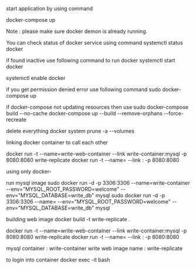 start application by using command

docker-compose up

Note : please make sure docker demon is already running.

You can check status of docker service using command
systemctl status docker

if found inactive use following command to run docker
systemctl start docker

systemctl enable docker

if you get permission denied error use following command
sudo docker-compose up

if docker-compose not updating resources then use
sudo docker-compose build --no-cache
docker-compose up --build --remove-orphans --force-recreate

delete everything
docker system prune -a --volumes



linking docker container to call each other

docker run -t --name=write-web-container --link write-container:mysql -p 8080:8080 write-replicate
docker run -t --name=<web-container-name> --link <mysql-container-name>:<mysqlimage-name> -p 8080:8080 <web-image-name>



using only docker-

run mysql image
sudo docker run -d -p 3306:3306 --name=write-container --env="MYSQL_ROOT_PASSWORD=welcome" --env="MYSQL_DATABASE=write_db" mysql
sudo docker run -d -p 3306:3306 --name=<mysql-container-name> --env="MYSQL_ROOT_PASSWORD=welcome" --env="MYSQL_DATABASE=write_db" mysql


building web image
docker build -t write-replicate .


docker run -t --name=write-web-container --link write-container:mysql -p 8080:8080 write-replicate
docker run -t --name=<web-container-name> --link <mysql-container-name>:<mysqlimage-name> -p 8080:8080 <web-image-name>




mysql container : write-container
write web image name : write-replicate



to login into container
docker exec -it <container-name> bash
